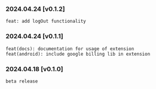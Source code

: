 ### 2024.04.24 [v0.1.2]

```
feat: add logOut functionality
```

### 2024.04.24 [v0.1.1]

```
feat(docs): documentation for usage of extension
feat(android): include google billing lib in extension
```

### 2024.04.18 [v0.1.0]

```
beta release
```
